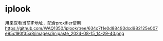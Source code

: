 # iplook
用来查看当前IP地址，配合proxifier使用
https://github.com/WAQ1350/iplook/tree/634c7f1e0d88493dcd982125e007e95c190f35a8/images/Snipaste_2024-08-15_14-29-40.png
